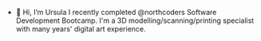 - 👋 Hi, I’m Ursula
I recently completed @northcoders Software Development Bootcamp. 
I'm a 3D modelling/scanning/printing specialist with many years' digital art experience.

<!---
ursa1minor/ursa1minor is a ✨ special ✨ repository because its `README.md` (this file) appears on your GitHub profile.
You can click the Preview link to take a look at your changes.
--->
